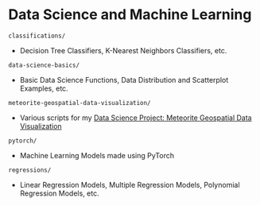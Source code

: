 # Data Science and Machine Learning

`classifications/`

- Decision Tree Classifiers, K-Nearest Neighbors Classifiers, etc.

`data-science-basics/`

- Basic Data Science Functions, Data Distribution and Scatterplot Examples, etc.

`meteorite-geospatial-data-visualization/`

- Various scripts for my [Data Science Project: Meteorite Geospatial Data Visualization](https://www.jonimakinen.com/mywork/meteorites-en.html)

`pytorch/`

- Machine Learning Models made using PyTorch

`regressions/`

- Linear Regression Models, Multiple Regression Models, Polynomial Regression Models, etc.
